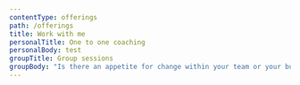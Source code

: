 ```yaml
---
contentType: offerings
path: /offerings
title: Work with me
personalTitle: One to one coaching
personalBody: test
groupTitle: Group sessions
groupBody: "Is there an appetite for change within your team or your business? Do you need to kick start your thinking on how things could be improved? Do you feel that you could be achieving more? Are you prepared to be challenged and have the mirror held up to you? Then group sessions could be for you!\r\n\nThese sessions can be face to face or online. They can be held in your place of work or at another agreed venue. Any programme can be tweaked to suit your needs. Please get in touch for an initial consultation where we can discuss the options available."
---
```


